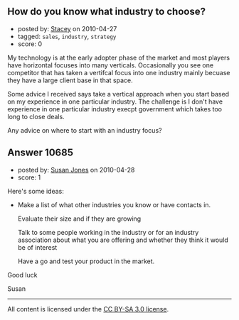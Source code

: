## How do you know what industry to choose?

- posted by: [Stacey](https://stackexchange.com/users/-1/9534-stacey) on 2010-04-27
- tagged: `sales`, `industry`, `strategy`
- score: 0

My technology is at the early adopter phase of the market and most players have horizontal focuses into many verticals. Occasionally you see one competitor that has taken a vertifcal focus into one industry mainly becuase they have a large client base in that space.

Some advice I received says take  a vertical approach when you start based on my experience in one particular industry. The challenge is I don't have experience in one particular industry execpt government which takes too long to close deals.

Any advice on where to start with an industry focus?


## Answer 10685

- posted by: [Susan Jones](https://stackexchange.com/users/-1/2737-susan-jones) on 2010-04-28
- score: 1

Here's some ideas:

 - Make a list of what other industries
   you know or have contacts in.
   
   Evaluate their size and if they are
   growing
   
   Talk to some people working in the
   industry or for an industry
   association about what you are
   offering and whether they think it
   would be of interest
   
   Have a go and test your product in
   the market.

Good luck

Susan



---

All content is licensed under the [CC BY-SA 3.0 license](https://creativecommons.org/licenses/by-sa/3.0/).
